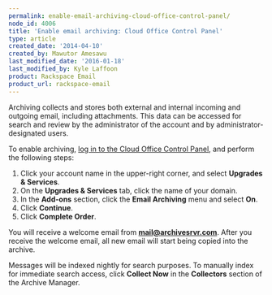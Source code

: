 ```yaml
---
permalink: enable-email-archiving-cloud-office-control-panel/
node_id: 4006
title: 'Enable email archiving: Cloud Office Control Panel'
type: article
created_date: '2014-04-10'
created_by: Mawutor Amesawu
last_modified_date: '2016-01-18'
last_modified_by: Kyle Laffoon
product: Rackspace Email
product_url: rackspace-email
---
```


Archiving collects and stores both external and internal incoming and
outgoing email, including attachments. This data can be accessed for
search and review by the administrator of the account and by
administrator-designated users.

To enable archiving, [log in to the Cloud Office Control
Panel](https://cp.rackspace.com), and perform the following steps:

1.  Click your account name in the upper-right corner, and select **Upgrades & Services**.
2.  On the **Upgrades & Services** tab, click the name of your domain.
4.  In the **Add-ons** section, click the **Email Archiving** menu and select
    **On**.
5.  Click **Continue**.
6.  Click **Complete Order**.

You will receive a welcome email from **mail@archivesrvr.com**. After
you receive the welcome email, all new email will start being copied
into the archive.

Messages will be indexed nightly for search purposes. To manually index
for immediate search access, click **Collect Now** in the **Collectors**
section of the Archive Manager.
